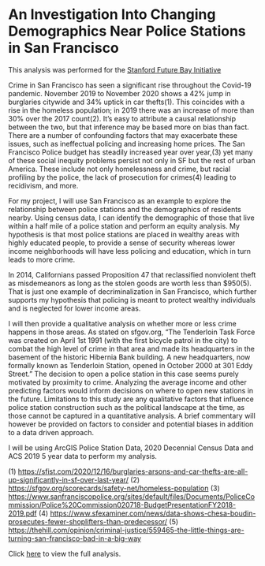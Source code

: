 # An Investigation Into Changing Demographics Near Police Stations in San Francisco

This analysis was performed for the [Stanford Future Bay Initiative](http://bay.stanford.edu/education "218X")

Crime in San Francisco has seen a significant rise throughout the Covid-19 pandemic. November 2019 to November 2020 shows a 42% jump in burglaries citywide and 34% uptick in car thefts(1). This coincides with a rise in the homeless population; in 2019 there was an increase of more than 30% over the 2017 count(2). It’s easy to attribute a causal relationship between the two, but that inference may be based more on bias than fact. There are a number of confounding factors that may exacerbate these issues, such as ineffectual policing and increasing home prices. The San Francisco Police budget has steadily increased year over year,(3) yet many of these social inequity problems persist not only in SF but the rest of urban America. These include not only homelessness and crime, but racial profiling by the police, the lack of prosecution for crimes(4) leading to recidivism, and more.

For my project, I will use San Francisco as an example to explore the relationship between police stations and the demographics of residents nearby. Using census data, I can identify the demographic of those that live within a half mile of a police station and perform an equity analysis. My hypothesis is that most police stations are placed in wealthy areas with highly educated people, to provide a sense of security whereas lower income neighborhoods will have less policing and education, which in turn leads to more crime.

In 2014, Californians passed Proposition 47 that reclassified nonviolent theft as misdemeanors as long as the stolen goods are worth less than $950(5). That is just one example of decriminalization in San Francisco, which further supports my hypothesis that policing is meant to protect wealthy individuals and is neglected for lower income areas.

I will then provide a qualitative analysis on whether more or less crime happens in those areas. As stated on sfgov.org, “The Tenderloin Task Force was created on April 1st 1991 (with the first bicycle patrol in the city) to combat the high level of crime in that area and made its headquarters in the basement of the historic Hibernia Bank building. A new headquarters, now formally known as Tenderloin Station, opened in October 2000 at 301 Eddy Street.” The decision to open a police station in this case seems purely motivated by proximity to crime. Analyzing the average income and other predicting factors would inform decisions on where to open new stations in the future. Limitations to this study are any qualitative factors that influence police station construction such as the political landscape at the time, as those cannot be captured in a quantitative analysis. A brief commentary will however be provided on factors to consider and potential biases in addition to a data driven approach.

I will be using ArcGIS Police Station Data, 2020 Decennial Census Data and ACS 2019 5 year data to perform my analysis.

(1) https://sfist.com/2020/12/16/burglaries-arsons-and-car-thefts-are-all-up-significantly-in-sf-over-last-year/
(2) https://sfgov.org/scorecards/safety-net/homeless-population
(3) https://www.sanfranciscopolice.org/sites/default/files/Documents/PoliceCommission/Police%20Commission020718-BudgetPresentationFY2018-2019.pdf
(4) https://www.sfexaminer.com/news/data-shows-chesa-boudin-prosecutes-fewer-shoplifters-than-predecessor/
(5) https://thehill.com/opinion/criminal-justice/559465-the-little-things-are-turning-san-francisco-bad-in-a-big-way


Click [here](https://stadwalkar.github.io/Shaping_the_Future_of_the_Bay_Area/Final_Project.html "218X") to view the full analysis.
